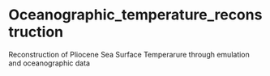 # Oceanographic_temperature_reconstruction
Reconstruction of Pliocene Sea Surface Temperarure through emulation and oceanographic data
